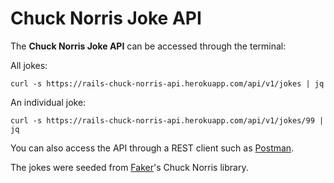 # Chuck Norris Joke API

The **Chuck Norris Joke API** can be accessed through the terminal:

All jokes:

```
curl -s https://rails-chuck-norris-api.herokuapp.com/api/v1/jokes | jq
```

An individual joke:

```
curl -s https://rails-chuck-norris-api.herokuapp.com/api/v1/jokes/99 | jq
```

You can also access the API through a REST client such as [Postman](https://www.postman.com/).

The jokes were seeded from [Faker](https://github.com/faker-ruby/faker)'s Chuck Norris library.
